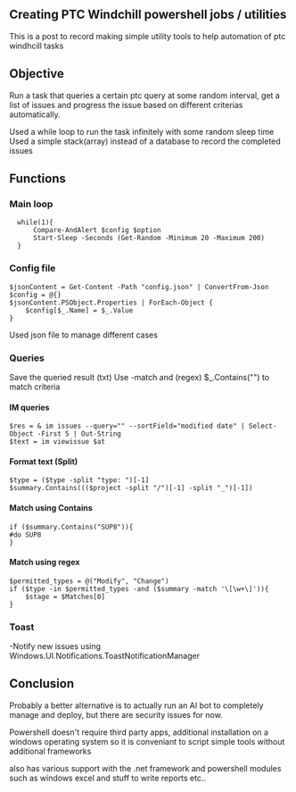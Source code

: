 ## Creating PTC Windchill powershell jobs / utilities
This is a post to record making simple utility tools to help automation of ptc windhcill tasks




## Objective
Run a task that queries a certain ptc query at some random interval, get a list of issues and progress the issue based on different criterias automatically.

Used a while loop to run the task infinitely with some random sleep time
Used a simple stack(array) instead of a database to record the completed issues


## Functions

### Main loop
```
  while(1){
      Compare-AndAlert $config $option
      Start-Sleep -Seconds (Get-Random -Minimum 20 -Maximum 200)
  }
```

### Config file
```
$jsonContent = Get-Content -Path "config.json" | ConvertFrom-Json
$config = @{}
$jsonContent.PSObject.Properties | ForEach-Object {
    $config[$_.Name] = $_.Value
}
```
Used json file to manage different cases

### Queries

Save the queried result (txt)
Use -match and (regex) $_.Contains("") to match criteria

#### IM queries
```
$res = & im issues --query="" --sortField="modified date" | Select-Object -First 5 | Out-String
$text = im viewissue $at
```
####  Format text (Split)
```
$type = ($type -split "type: ")[-1]
$summary.Contains((($project -split "/")[-1] -split "_")[-1])
```

####  Match using Contains
```
if ($summary.Contains("SUP8")){
#do SUP8
}
```

#### Match using regex
```
$permitted_types = @("Modify", "Change")
if ($type -in $permitted_types -and ($summary -match '\[\w+\]')){
    $stage = $Matches[0]
}
```


### Toast
-Notify new issues using Windows.UI.Notifications.ToastNotificationManager


## Conclusion
Probably a better alternative is to actually run an AI bot to completely manage and deploy,
but there are security issues for now.

Powershell doesn't require third party apps, additional installation on a windows operating system so it is conveniant to script simple tools
without additional frameworks

also has various support with the .net framework and powershell modules such as windows excel and stuff to write reports etc..
